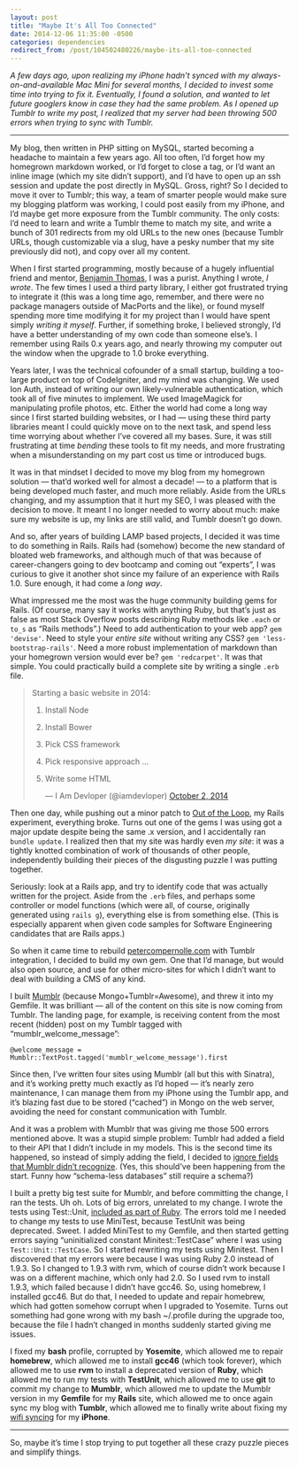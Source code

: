 ```yaml
---
layout: post
title: "Maybe It's All Too Connected"
date: 2014-12-06 11:35:00 -0500
categories: dependencies
redirect_from: /post/104502480226/maybe-its-all-too-connected
---
```


<em>A few days ago, upon realizing my iPhone hadn’t synced with my always-on-and-available Mac Mini for several months, I decided to invest some time into trying to fix it. Eventually, I found a solution, and wanted to let future googlers know in case they had the same problem. As I opened up Tumblr to write my post, I realized that my server had been throwing 500 errors when trying to sync with Tumblr.</em></p>

<hr><p>My blog, then written in PHP sitting on MySQL, started becoming a headache to maintain a few years ago. All too often, I’d forget how my homegrown markdown worked, or I’d forget to close a tag, or I’d want an inline image (which my site didn’t support), and I’d have to open up an ssh session and update the post directly in MySQL. Gross, right? So I decided to move it over to Tumblr; this way, a team of smarter people would make sure my blogging platform was working, I could post easily from my iPhone, and I’d maybe get more exposure from the Tumblr community. The only costs: I’d need to learn and write a Tumblr theme to match my site, and write a bunch of 301 redirects from my old URLs to the new ones (because Tumblr URLs, though customizable via a slug, have a pesky number that my site previously did not), and copy over all my content.</p>

<p>When I first started programming, mostly because of a hugely influential friend and mentor, <a href="http://bentomas.com">Benjamin Thomas</a>, I was a purist. Anything I wrote, <em>I wrote</em>. The few times I used a third party library, I either got frustrated trying to integrate it (this was a long time ago, remember, and there were no package managers outside of MacPorts and the like), or found myself spending more time modifying it for my project than I would have spent simply <em>writing it myself</em>. Further, if something broke, I believed strongly, I’d have a better understanding of my own code than someone else’s. I remember using Rails 0.x years ago, and nearly throwing my computer out the window when the upgrade to 1.0 broke everything.</p>

<p>Years later, I was the technical cofounder of a small startup, building a too-large product on top of CodeIgniter, and my mind was changing. We used Ion Auth, instead of writing our own likely-vulnerable authentication, which took all of five minutes to implement. We used ImageMagick for manipulating profile photos, etc. Either the world had come a long way since I first started building websites, or I had — using these third party libraries meant I could quickly move on to the next task, and spend less time worrying about whether I’ve covered all my bases. Sure, it was still frustrating at time <em>bending</em> these tools to fit my needs, and more frustrating when a misunderstanding on my part cost us time or introduced bugs.</p>

<p>It was in that mindset I decided to move my blog from my homegrown solution — that’d worked well for almost a decade! — to a platform that is being developed much faster, and much more reliably. Aside from the URLs changing, and my assumption that it hurt my SEO, I was pleased with the decision to move. It meant I no longer needed to worry about much: make sure my website is up, my links are still valid, and Tumblr doesn’t go down.</p>

<p>And so, after years of building LAMP based projects, I decided it was time to do something in Rails. Rails had (somehow) become the new standard of bloated web frameworks, and although much of that was because of career-changers going to dev bootcamp and coming out “experts”, I was curious to give it another shot since my failure of an experience with Rails 1.0. Sure enough, it had come a <em>long way</em>.</p>

<p>What impressed me the most was the huge community building gems for Rails. (Of course, many say it works with anything Ruby, but that’s just as false as most Stack Overflow posts describing Ruby methods like <code>.each</code> or <code>to_s</code> as “Rails methods”.) Need to add authentication to your web app? <code>gem 'devise'</code>. Need to style your <em>entire site</em> without writing any CSS? <code>gem 'less-bootstrap-rails'</code>. Need a more robust implementation of markdown than your homegrown version would ever be? <code>gem 'redcarpet'</code>. It was that simple. You could practically build a complete site by writing a single <code>.erb</code> file.</p>

<blockquote class="twitter-tweet" lang="en"><p>Starting a basic website in 2014:

1. Install Node
2. Install Bower
3. Pick CSS framework
4. Pick responsive approach
…

47. Write some HTML</p>— I Am Devloper (@iamdevloper) <a href="https://twitter.com/iamdevloper/status/517616294909464576">October 2, 2014</a></blockquote>
<script async src="//platform.twitter.com/widgets.js" charset="utf-8"></script>

<p>Then one day, while pushing out a minor patch to <a href="http://ootheloop.com">Out of the Loop</a>, my Rails experiment, everything broke. Turns out one of the gems I was using got a major update despite being the same .x version, and I accidentally ran <code>bundle update</code>. I realized then that my site was hardly even <em>my site</em>: it was a tightly knotted combination of work of thousands of other people, independently building their pieces of the disgusting puzzle I was putting together.</p>

<p>Seriously: look at a Rails app, and try to identify code that was actually written for the project. Aside from the <code>.erb</code> files, and perhaps some controller or model functions (which were all, of course, originally generated using <code>rails g</code>), everything else is from something else. (This is especially apparent when given code samples for Software Engineering candidates that are Rails apps.)</p>

<p>So when it came time to rebuild <a href="http://petercompernolle.com">petercompernolle.com</a> with Tumblr integration, I decided to build my own gem. One that I’d manage, but would also open source, and use for other micro-sites for which I didn’t want to deal with building a CMS of any kind.</p>

<p>I built <a href="http://petercompernolle.com/projects/mumblr">Mumblr</a> (because Mongo+Tumblr=Awesome), and threw it into my Gemfile. It was brilliant — all of the content on this site is now coming from Tumblr. The landing page, for example, is receiving content from the most recent (hidden) post on my Tumblr tagged with “mumblr_welcome_message”:</p>

<p><code>@welcome_message = Mumblr::TextPost.tagged('mumblr_welcome_message').first</code></p>

<p>Since then, I’ve written four sites using Mumblr (all but this with Sinatra), and it’s working pretty much exactly as I’d hoped — it’s nearly zero maintenance, I can manage them from my iPhone using the Tumblr app, and it’s blazing fast due to be stored (“cached”) in Mongo on the web server, avoiding the need for constant communication with Tumblr.</p>

<p>And it was a problem with Mumblr that was giving me those 500 errors mentioned above. It was a stupid simple problem: Tumblr had added a field to their API that I didn’t include in my models. This is the second time its happened, so instead of simply adding the field, I decided to <a href="https://github.com/thelowlypeon/mumblr/commit/da5c90452793586f7259ea7c98d18921bfcfa033">ignore fields that Mumblr didn’t recognize</a>. (Yes, this should’ve been happening from the start. Funny how “schema-less databases” still require a schema?)</p>

<p>I built a pretty big test suite for Mumblr, and before committing the change, I ran the tests. Uh oh. Lots of big errors, unrelated to my change. I wrote the tests using Test::Unit, <a href="http://www.ruby-doc.org/stdlib-2.1.5/libdoc/test/unit/rdoc/Test/Unit.html">included as part of Ruby</a>. The errors told me I needed to change my tests to use MiniTest, because TestUnit was being deprecated. Sweet. I added MiniTest to my Gemfile, and then started getting errors saying “uninitialized constant Minitest::TestCase” where I was using <code>Test::Unit::TestCase</code>. So I started rewriting my tests using Minitest. Then I discovered that my errors were because I was using Ruby 2.0 instead of 1.9.3. So I changed to 1.9.3 with rvm, which of course didn’t work because I was on a different machine, which only had 2.0. So I used rvm to install 1.9.3, which failed because I didn’t have gcc46. So, using homebrew, I installed gcc46. But do that, I needed to update and repair homebrew, which had gotten somehow corrupt when I upgraded to Yosemite. Turns out something had gone wrong with my bash ~/.profile during the upgrade too, because the file I hadn’t changed in months suddenly started giving me issues.</p>

<p>I fixed my <strong>bash</strong> profile, corrupted by <strong>Yosemite</strong>, which allowed me to repair <strong>homebrew</strong>, which allowed me to install <strong>gcc46</strong> (which took forever), which allowed me to use <strong>rvm</strong> to install a deprecated version of <strong>Ruby</strong>, which allowed me to run my tests with <strong>TestUnit</strong>, which allowed me to use <strong>git</strong> to commit my change to <strong>Mumblr</strong>, which allowed me to update the Mumblr version in my <strong>Gemfile</strong> for my <strong>Rails</strong> site, which allowed me to once again sync my blog with <strong>Tumblr</strong>, which allowed me to finally write about fixing my <a href="http://petercompernolle.com/104384206711/itunes-wifi-sync-failing-to-connect">wifi syncing</a> for my <strong>iPhone</strong>.</p>

<hr><p>So, maybe it’s time I stop trying to put together all these crazy puzzle pieces and simplify things.
